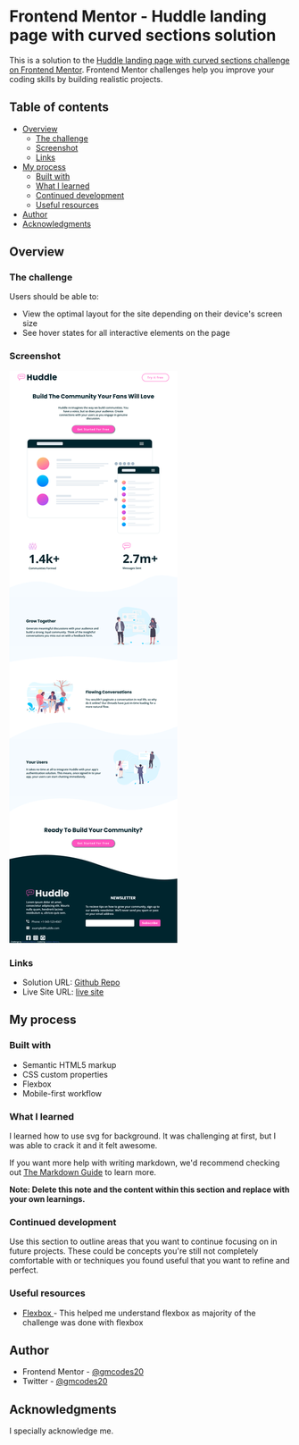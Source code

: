 # Frontend Mentor - Huddle landing page with curved sections solution

This is a solution to the [Huddle landing page with curved sections challenge on Frontend Mentor](https://www.frontendmentor.io/challenges/huddle-landing-page-with-curved-sections-5ca5ecd01e82137ec91a50f2). Frontend Mentor challenges help you improve your coding skills by building realistic projects.

## Table of contents

- [Overview](#overview)
  - [The challenge](#the-challenge)
  - [Screenshot](#screenshot)
  - [Links](#links)
- [My process](#my-process)
  - [Built with](#built-with)
  - [What I learned](#what-i-learned)
  - [Continued development](#continued-development)
  - [Useful resources](#useful-resources)
- [Author](#author)
- [Acknowledgments](#acknowledgments)

## Overview

### The challenge

Users should be able to:

- View the optimal layout for the site depending on their device's screen size
- See hover states for all interactive elements on the page

### Screenshot

![](./screenshot.png)

### Links

- Solution URL: [Github Repo](https://github.com/gmcodes20/front-end-mentor-huddle-ch)
- Live Site URL: [ live site ](https://gmcodes20.github.io/front-end-mentor-huddle-ch/)

## My process

### Built with

- Semantic HTML5 markup
- CSS custom properties
- Flexbox
- Mobile-first workflow

### What I learned

I learned how to use svg for background. It was challenging at first, but I was able to crack it and it felt awesome.

If you want more help with writing markdown, we'd recommend checking out [The Markdown Guide](https://www.markdownguide.org/) to learn more.

**Note: Delete this note and the content within this section and replace with your own learnings.**

### Continued development

Use this section to outline areas that you want to continue focusing on in future projects. These could be concepts you're still not completely comfortable with or techniques you found useful that you want to refine and perfect.

### Useful resources

- [Flexbox ](https://www.flexbox.io) - This helped me understand flexbox as majority of the challenge was done with flexbox

## Author

- Frontend Mentor - [@gmcodes20](https://www.frontendmentor.io/profile/gmcodes20)
- Twitter - [@gmcodes20](https://twitter.com/gmcodes20?s=20)

## Acknowledgments

I specially acknowledge me.
